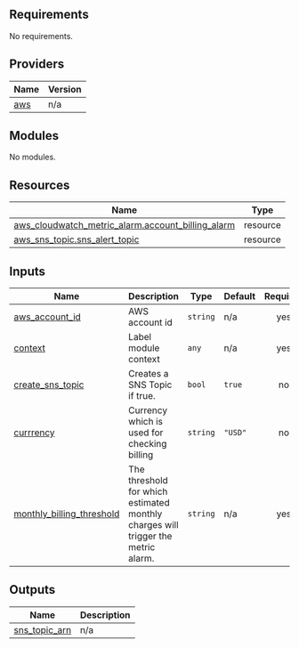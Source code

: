 <!-- BEGIN_TF_DOCS -->
## Requirements

No requirements.

## Providers

| Name | Version |
|------|---------|
| <a name="provider_aws"></a> [aws](#provider\_aws) | n/a |

## Modules

No modules.

## Resources

| Name | Type |
|------|------|
| [aws_cloudwatch_metric_alarm.account_billing_alarm](https://registry.terraform.io/providers/hashicorp/aws/latest/docs/resources/cloudwatch_metric_alarm) | resource |
| [aws_sns_topic.sns_alert_topic](https://registry.terraform.io/providers/hashicorp/aws/latest/docs/resources/sns_topic) | resource |

## Inputs

| Name | Description | Type | Default | Required |
|------|-------------|------|---------|:--------:|
| <a name="input_aws_account_id"></a> [aws\_account\_id](#input\_aws\_account\_id) | AWS account id | `string` | n/a | yes |
| <a name="input_context"></a> [context](#input\_context) | Label module context | `any` | n/a | yes |
| <a name="input_create_sns_topic"></a> [create\_sns\_topic](#input\_create\_sns\_topic) | Creates a SNS Topic if true. | `bool` | `true` | no |
| <a name="input_currrency"></a> [currrency](#input\_currrency) | Currency which is used for checking billing | `string` | `"USD"` | no |
| <a name="input_monthly_billing_threshold"></a> [monthly\_billing\_threshold](#input\_monthly\_billing\_threshold) | The threshold for which estimated monthly charges will trigger the metric alarm. | `string` | n/a | yes |

## Outputs

| Name | Description |
|------|-------------|
| <a name="output_sns_topic_arn"></a> [sns\_topic\_arn](#output\_sns\_topic\_arn) | n/a |
<!-- END_TF_DOCS -->